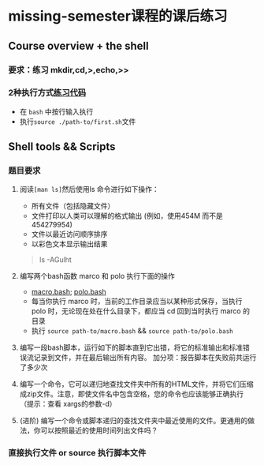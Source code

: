 # missing-semester课程的课后练习

## Course overview + the shell

### 要求：练习 mkdir,cd,>,echo,>>
### 2种执行方式[练习代码]((./first.sh))

* 在 `bash` 中按行输入执行
* 执行`source ./path-to/first.sh`文件

## Shell tools && Scripts

### 题目要求

1. 阅读`[man ls]`然后使用ls 命令进行如下操作：

    * 所有文件（包括隐藏文件）
    * 文件打印以人类可以理解的格式输出 (例如，使用454M 而不是 454279954)
    * 文件以最近访问顺序排序
    * 以彩色文本显示输出结果

    > ls -AGulht

2. 编写两个bash函数 marco 和 polo 执行下面的操作

    * [macro.bash](./second/macro.bash); [polo.bash](second/polo.bash)
    * 每当你执行 marco 时，当前的工作目录应当以某种形式保存，当执行 polo 时，无论现在处在什么目录下，都应当 cd 回到当时执行 marco 的目录
    * 执行 `source path-to/macro.bash` && `source path-to/polo.bash`

3. 编写一段bash脚本，运行如下的脚本直到它出错，将它的标准输出和标准错误流记录到文件，并在最后输出所有内容。 加分项：报告脚本在失败前共运行了多少次

4. 编写一个命令，它可以递归地查找文件夹中所有的HTML文件，并将它们压缩成zip文件。注意，即使文件名中包含空格，您的命令也应该能够正确执行（提示：查看 xargs的参数-d）

5. (进阶) 编写一个命令或脚本递归的查找文件夹中最近使用的文件。更通用的做法，你可以按照最近的使用时间列出文件吗？

### 直接执行文件 or source 执行脚本文件
